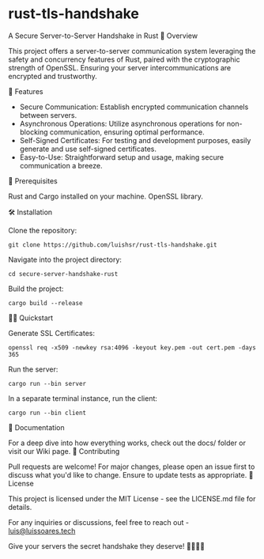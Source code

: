 # rust-tls-handshake
A Secure Server-to-Server Handshake in Rust
🚀 Overview

This project offers a server-to-server communication system leveraging the safety and concurrency features of Rust, paired with the cryptographic strength of OpenSSL. Ensuring your server intercommunications are encrypted and trustworthy.

🌟 Features

- Secure Communication: Establish encrypted communication channels between servers.
- Asynchronous Operations: Utilize asynchronous operations for non-blocking communication, ensuring optimal performance.
- Self-Signed Certificates: For testing and development purposes, easily generate and use self-signed certificates.
- Easy-to-Use: Straightforward setup and usage, making secure communication a breeze.

🔧 Prerequisites

  Rust and Cargo installed on your machine.
  OpenSSL library.

🛠️ Installation

Clone the repository:

    git clone https://github.com/luishsr/rust-tls-handshake.git

Navigate into the project directory:

    cd secure-server-handshake-rust

Build the project:

    cargo build --release

🚴‍♀️ Quickstart

Generate SSL Certificates:

    openssl req -x509 -newkey rsa:4096 -keyout key.pem -out cert.pem -days 365

Run the server:

    cargo run --bin server

In a separate terminal instance, run the client:

    cargo run --bin client

📖 Documentation

For a deep dive into how everything works, check out the docs/ folder or visit our Wiki page.
🤝 Contributing

Pull requests are welcome! For major changes, please open an issue first to discuss what you'd like to change. Ensure to update tests as appropriate.
📜 License

This project is licensed under the MIT License - see the LICENSE.md file for details.

For any inquiries or discussions, feel free to reach out - luis@luissoares.tech

Give your servers the secret handshake they deserve! 💼🤖🤝🤖
